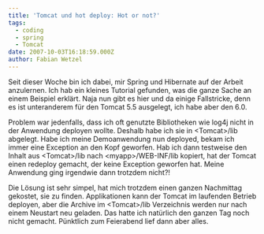 ```yaml
---
title: 'Tomcat und hot deploy: Hot or not?'
tags:
  - coding
  - spring
  - Tomcat
date: 2007-10-03T16:18:59.000Z
author: Fabian Wetzel
---
```


Seit dieser Woche bin ich dabei, mir Spring und Hibernate auf der Arbeit anzulernen. Ich hab ein kleines Tutorial gefunden, was die ganze Sache an einem Beispiel erkl&#xE4;rt. Naja nun gibt es hier und da einige Fallstricke, denn es ist unteranderem f&#xFC;r den Tomcat 5.5 ausgelegt, ich habe aber den 6.0.

Problem war jedenfalls, dass ich oft genutzte Bibliotheken wie log4j nicht in der Anwendung deployen wollte. Deshalb habe ich sie in &lt;Tomcat&gt;/lib abgelegt. Habe ich meine Demoanwendung nun deployed, bekam ich immer eine Exception an den Kopf geworfen. Hab ich dann testweise den Inhalt aus &lt;Tomcat&gt;/lib nach &lt;myapp&gt;/WEB-INF/lib kopiert, hat der Tomcat einen redeploy gemacht, der keine Exception geworfen hat. Meine Anwendung ging irgendwie dann trotzdem nicht?!

Die L&#xF6;sung ist sehr simpel, hat mich trotzdem einen ganzen Nachmittag gekostet, sie zu finden. Applikationen kann der Tomcat im laufenden Betrieb deployen, aber die Archive im &lt;Tomcat&gt;/lib Verzeichnis werden nur nach einem Neustart neu geladen. Das hatte ich nat&#xFC;rlich den ganzen Tag noch nicht gemacht. P&#xFC;nktlich zum Feierabend lief dann aber alles.


